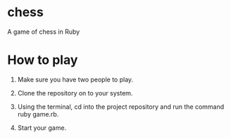 # chess
A game of chess in Ruby

# How to play

1. Make sure you have two people to play.

2. Clone the repository on to your system.

3. Using the terminal, cd into the project repository and run the command ruby game.rb. 

4. Start your game.
